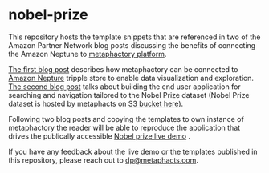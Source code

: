 # nobel-prize
This repository hosts the template snippets that are referenced in two of the Amazon Partner Network blog posts discussing the benefits of connecting the Amazon Neptune to [metaphactory platform](https://metaphacts.com/product).

[The first blog post](some%20URL) describes how metaphactory can be connected to [Amazon Nepture](https://aws.amazon.com/neptune/) tripple store to enable data visualization and exploration. [The second blog post](One-more-URL) talks about building the end user application for searching and navigation tailored to the Nobel Prize dataset (Nobel Prize dataset is hosted by metaphacts on [S3 bucket here](https://metaphacts-datasets.s3.amazonaws.com/nobel-prize-bundle.trig.gz)). 

Following two blog posts and copying the templates to own instance of metaphactory the reader will be able to reproduce the application that drives the publically accessible [Nobel prize live demo](https://nobelprize.metaphacts.cloud/) . 

If you have any feedback about the live demo or the templates published in this repository, please reach out to dp@metaphacts.com. 
